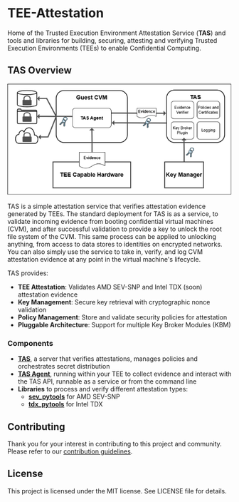 # TEE-Attestation

Home of the Trusted Execution Environment Attestation Service (**TAS**) and tools and libraries for building, securing, attesting and verifying Trusted Execution Environments (TEEs) to enable Confidential Computing.

## TAS Overview

![Simplified TAS Architecture](images/simpleTAS.png)

TAS is a simple attestation service that verifies attestation evidence generated by TEEs. The standard deployment for TAS is as a service, to validate incoming evidence from booting confidential virtual machines (CVM), and after successful validation to provide a key to unlock the root file system of the CVM. This same process can be applied to unlocking anything, from access to data stores to identities on encrypted networks. You can also simply use the service to take in, verify, and log CVM attestation evidence at any point in the virtual machine's lifecycle.

TAS provides:
- **TEE Attestation**: Validates AMD SEV-SNP and Intel TDX (soon) attestation evidence
- **Key Management**: Secure key retrieval with cryptographic nonce validation
- **Policy Management**: Store and validate security policies for attestation
- **Pluggable Architecture**: Support for multiple Key Broker Modules (KBM)

### Components

- [**TAS**](https://github.com/TEE-Attestation/tas), a server that verifies attestations, manages policies and orchestrates secret distribution
- [**TAS Agent**](https://github.com/TEE-Attestation/tas_agent), running within your TEE to collect evidence and interact with the TAS API, runnable as a service or from the command line
- **Libraries** to process and verify different attestation types:
    - [**sev_pytools**](https://github.com/TEE-Attestation/sev_pytools) for AMD SEV-SNP
    - [**tdx_pytools**](https://github.com/TEE-Attestation/tdx_pytools) for Intel TDX

## Contributing

Thank you for your interest in contributing to this project and community. Please refer to our [contribution guidelines](https://github.com/TEE-Attestation/tas/blob/main/CONTRIBUTING.md).

## License

This project is licensed under the MIT license. See LICENSE file for details.
